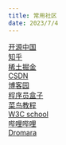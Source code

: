 ```yaml
---
title: 常用社区
date: 2023/7/4
---
```


[开源中国](https://www.oschina.net)<br>
[知乎](https://www.zhihu.com/)<br>
[稀土掘金](https://juejin.cn/)<br>
[CSDN](https://www.csdn.net/)<br>
[博客园](https://www.cnblogs.com/)<br>
[程序员盒子](https://www.coderutil.com/)<br>
[菜鸟教程](https://www.runoob.com/)<br>
[W3C school](https://www.w3cschool.cn/)<br>
[哔哩哔哩](https://www.bilibili.com/)<br>
[Dromara](https://dromara.org/zh)<br>